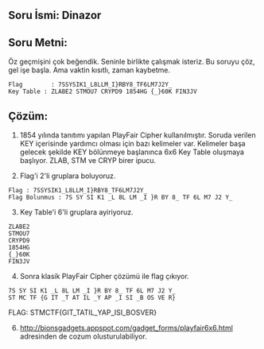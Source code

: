 ## Soru İsmi: Dinazor

## Soru Metni: 

Öz geçmişini çok beğendik. Seninle birlikte çalışmak isteriz. Bu soruyu çöz, gel işe başla. Ama vaktin kısıtlı, zaman kaybetme. 
```
Flag		: 7SSYSIK1_L8LLM_I}RBY8_TF6LM7J2Y_
Key Table : ZLABE2 STMOU7 CRYPD9 1854HG {_}60K FIN3JV
```

## Çözüm: 

1. 1854 yılında tanıtımı yapılan PlayFair Cipher kullanılmıştır. Soruda verilen KEY içerisinde yardımcı olması için bazı kelimeler var. Kelimeler başa gelecek şekilde KEY bölünmeye başlanınca 6x6 Key Table oluşmaya başlıyor. ZLAB, STM ve CRYP birer ipucu.

2. Flag'i 2'li gruplara boluyoruz.
```
Flag : 7SSYSIK1_L8LLM_I}RBY8_TF6LM7J2Y_
Flag Bolunmus : 7S SY SI K1 _L 8L LM _I }R BY 8_ TF 6L M7 J2 Y_
```

3. Key Table'i 6'li gruplara ayiriyoruz.
```
ZLABE2
STMOU7
CRYPD9
1854HG
{_}60K
FIN3JV
```

4. Sonra klasik PlayFair Cipher  çözümü ile flag çıkıyor.
```
7S SY SI K1 _L 8L LM _I }R BY 8_ TF 6L M7 J2 Y_
ST MC TF {G IT _T AT IL _Y AP _I SI _B OS VE R}
```
FLAG: STMCTF{GIT_TATIL_YAP_ISI_BOSVER}

6. http://bionsgadgets.appspot.com/gadget_forms/playfair6x6.html adresinden de cozum olusturulabiliyor.

